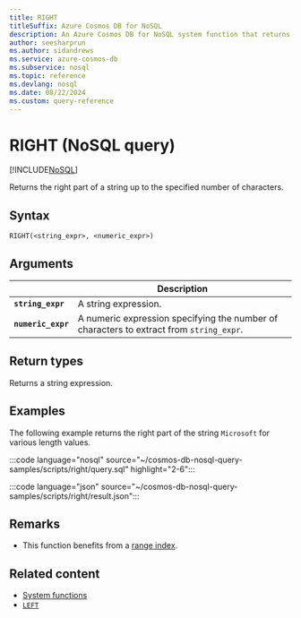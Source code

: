 ```yaml
---
title: RIGHT
titleSuffix: Azure Cosmos DB for NoSQL
description: An Azure Cosmos DB for NoSQL system function that returns a substring from the right side of a string.
author: seesharprun
ms.author: sidandrews
ms.service: azure-cosmos-db
ms.subservice: nosql
ms.topic: reference
ms.devlang: nosql
ms.date: 08/22/2024
ms.custom: query-reference
---
```


# RIGHT (NoSQL query)

[!INCLUDE[NoSQL](../../includes/appliesto-nosql.md)]

Returns the right part of a string up to the specified number of characters.  
  
## Syntax
  
```nosql
RIGHT(<string_expr>, <numeric_expr>)  
```  
  
## Arguments
  
| | Description |
| --- | --- |
| **`string_expr`** | A string expression. |
| **`numeric_expr`** | A numeric expression specifying the number of characters to extract from `string_expr`. |
  
## Return types
  
Returns a string expression.  
  
## Examples
  
The following example returns the right part of the string `Microsoft` for various length values.  

:::code language="nosql" source="~/cosmos-db-nosql-query-samples/scripts/right/query.sql" highlight="2-6":::

:::code language="json" source="~/cosmos-db-nosql-query-samples/scripts/right/result.json":::

## Remarks

- This function benefits from a [range index](../../index-policy.md#includeexclude-strategy).

## Related content

- [System functions](system-functions.yml)
- [`LEFT`](left.md)
